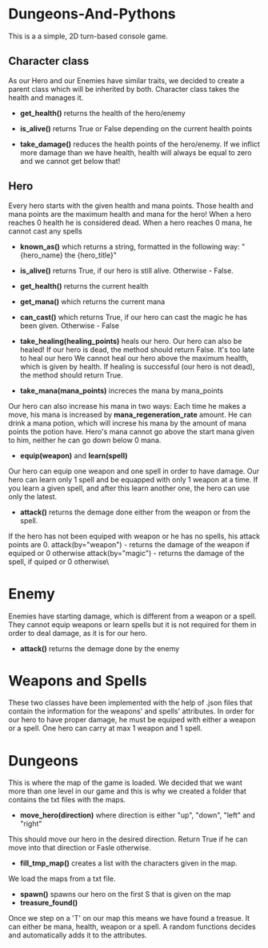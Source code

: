 # Dungeons-And-Pythons
This is a  a simple, 2D turn-based console game. 

## Character class
As our Hero and our Enemies have similar traits, we decided to create a parent class which will be inherited by both. 
Character class takes the health and manages it.

* **get_health()** returns the health of the hero/enemy 

* **is_alive()** returns True or False depending on the current health points

* **take_damage()** reduces the health points of the hero/enemy. If we inflict more damage than we have health, health will always be equal to zero and we cannot get below that!


## Hero
Every hero starts with the given health and mana points.
Those health and mana points are the maximum health and mana for the hero!
When a hero reaches 0 health he is considered dead.
When a hero reaches 0 mana, he cannot cast any spells

* **known_as()** which returns a string, formatted in the following way: "{hero_name} the {hero_title}"

* **is_alive()** returns True, if our hero is still alive. Otherwise - False.

* **get_health()** returns the current health

* **get_mana()** which returns the current mana

* **can_cast()** which returns True, if our hero can cast the magic he has been given. Otherwise - False

* **take_healing(healing_points)** heals our hero. Our hero can also be healed! If our hero is dead, the method should return False. It's too late to heal our hero
We cannot heal our hero above the maximum health, which is given by health. If healing is successful (our hero is not dead), the method should return True.

* **take_mana(mana_points)** increces the mana by mana_points

Our hero can also increase his mana in two ways:
Each time he makes a move, his mana is increased by **mana_regeneration_rate** amount.
He can drink a mana potion, which will increse his mana by the amount of mana points the potion have.
Hero's mana cannot go above the start mana given to him, neither he can go down below 0 mana.

* **equip(weapon)** and **learn(spell)**

Our hero can equip one weapon and one spell in order to have damage. Our hero can learn only 1 spell and be equapped with only 1 weapon at a time.
If you learn a given spell, and after this learn another one, the hero can use only the latest.

* **attack()** returns the demage done either from the weapon or from the spell. 

If the hero has not been equiped with weapon or he has no spells, his attack points are 0.
attack(by="weapon") - returns the damage of the weapon if equiped or 0 otherwise
attack(by="magic") - returns the damage of the spell, if quiped or 0 otherwise\

# Enemy
Enemies have starting damage, which is different from a weapon or a spell. 
They cannot equip weapons or learn spells but it is not required for them in order to deal damage, as it is for our hero.
* **attack()** returns the demage done by the enemy

# Weapons and Spells
These two classes have been implemented with the help of .json files that contain the information for the weapons' and spells' attributes. In order for our hero to have proper damage, he must be equiped with either a weapon or a spell. One hero can carry at max 1 weapon and 1 spell.

# Dungeons
This is where the map of the game is loaded. We decided that we want more than one level in our game and this is why we created a folder that contains the txt files with the maps.

* **move_hero(direction)** where direction is either "up", "down", "left" and "right"

This should move our hero in the desired direction.
Return True if he can move into that direction or Fasle otherwise.

* **fill_tmp_map()** creates a list with the characters given in the map. 

We load the maps from a txt file.

* **spawn()** spawns our hero on the first S that is given on the map
* **treasure_found()**

Once we step on a 'T' on our map this means we have found a treasue. It can either be mana, health, weapon or a spell. A random functions decides and automatically adds it to the attributes.
